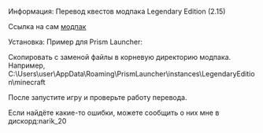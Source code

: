 Информация: Перевод квестов модпака Legendary Edition (2.15)

Ссылка на сам [модпак](https://www.curseforge.com/minecraft/modpacks/minecraft-legendary-edition)

Установка: Пример для Prism Launcher:

Скопировать с заменой файлы в корневую директорию модпака. Например, C:\Users\user\AppData\Roaming\PrismLauncher\instances\LegendaryEdition\minecraft

После запустите игру и проверьте работу перевода.

Если найдёте какие-то ошибки, можете сообщить о них мне в дискорд:narik_20
